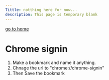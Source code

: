```yaml
---
Tittle: notthing here for now...
description: This page is temporary blank
---
```

[go to home](index.md)

# Chrome signin

1. Make a bookmark and name it anything.
2. Chnage the url to "chrome://chrome-signin"
3. Then Save the bookmark 
